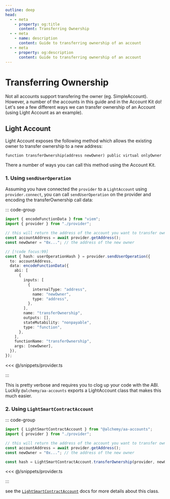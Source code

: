 ```yaml
---
outline: deep
head:
  - - meta
    - property: og:title
      content: Transferring Ownership
  - - meta
    - name: description
      content: Guide to transferring ownership of an account
  - - meta
    - property: og:description
      content: Guide to transferring ownership of an account
---
```


# Transferring Ownership

Not all accounts support transfering the owner (eg. SimpleAccount). However, a number of the accounts in this guide and in the Account Kit do! Let's see a few different ways we can transfer ownership of an Account (using Light Account as an example).

## Light Account

Light Account exposes the following method which allows the existing owner to transfer ownership to a new address:

```solidity
function transferOwnership(address newOwner) public virtual onlyOwner
```

There a number of ways you can call this method using the Account Kit.

### 1. Using `sendUserOperation`

Assuming you have connected the `provider` to a `LightAccount` using `provider.connect`, you can call `sendUserOperation` on the provider and encoding the transferOwnership call data:

::: code-group

```ts [example.ts]
import { encodeFunctionData } from "viem";
import { provider } from "./provider";

// this will return the address of the account you want to transfer ownerhip of
const accountAddress = await provider.getAddress();
const newOwner = "0x..."; // the address of the new owner

// [!code focus:99]
const { hash: userOperationHash } = provider.sendUserOperation({
  to: accountAddress,
  data: encodeFunctionData({
    abi: [
      {
        inputs: [
          {
            internalType: "address",
            name: "newOwner",
            type: "address",
          },
        ],
        name: "transferOwnership",
        outputs: [],
        stateMutability: "nonpayable",
        type: "function",
      },
    ],
    functionName: "transferOwnership",
    args: [newOwner],
  }),
});
```

<<< @/snippets/provider.ts

:::

This is pretty verbose and requires you to clog up your code with the ABI. Luckily `@alchemy/aa-accounts` exports a LightAccount class that makes this much easier.

### 2. Using `LightSmartContractAccount`

::: code-group

```ts [example.ts]
import { LightSmartContractAccount } from "@alchemy/aa-accounts";
import { provider } from "./provider";

// this will return the address of the account you want to transfer ownerhip of
const accountAddress = await provider.getAddress();
const newOwner = "0x..."; // the address of the new owner

const hash = LightSmartContractAccount.transferOwnership(provider, newOwner); // [!code focus:99]
```

<<< @/snippets/provider.ts

:::

see the [`LightSmartContractAccount`](/packages/aa-accounts/light-account) docs for more details about this class.
